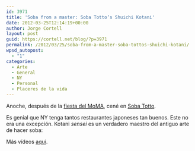 ```yaml
---
id: 3971
title: 'Soba from a master: Soba Totto‘s Shuichi Kotani'
date: 2012-03-25T12:14:19+00:00
author: Jorge Cortell
layout: post
guid: https://cortell.net/blog/?p=3971
permalink: /2012/03/25/soba-from-a-master-soba-tottos-shuichi-kotani/
wpsd_autopost:
  - "1"
categories:
  - Arte
  - General
  - NY
  - Personal
  - Placeres de la vida
---
```

Anoche, después de la <a title="https://cortell.net/blog/es/2012/03/the-moma-members-night-party-and-the-economy-of-access-as-identity/" href="https://cortell.net/blog/es/2012/03/the-moma-members-night-party-and-the-economy-of-access-as-identity/" target="_blank">fiesta del MoMA</a>, cené en <a title="https://worldwide-soba.com/" href="https://worldwide-soba.com/" target="_blank">Soba Totto</a>.

Es genial que NY tenga tantos restaurantes japoneses tan buenos. Este no era una excepción. Kotani _sensei_ es un verdadero maestro del antiguo arte de hacer soba:</p> 

Más vídeos <a title="https://worldwide-soba.com/movie/movie_1" href="https://worldwide-soba.com/movie/movie_1" target="_blank">aquí</a>.